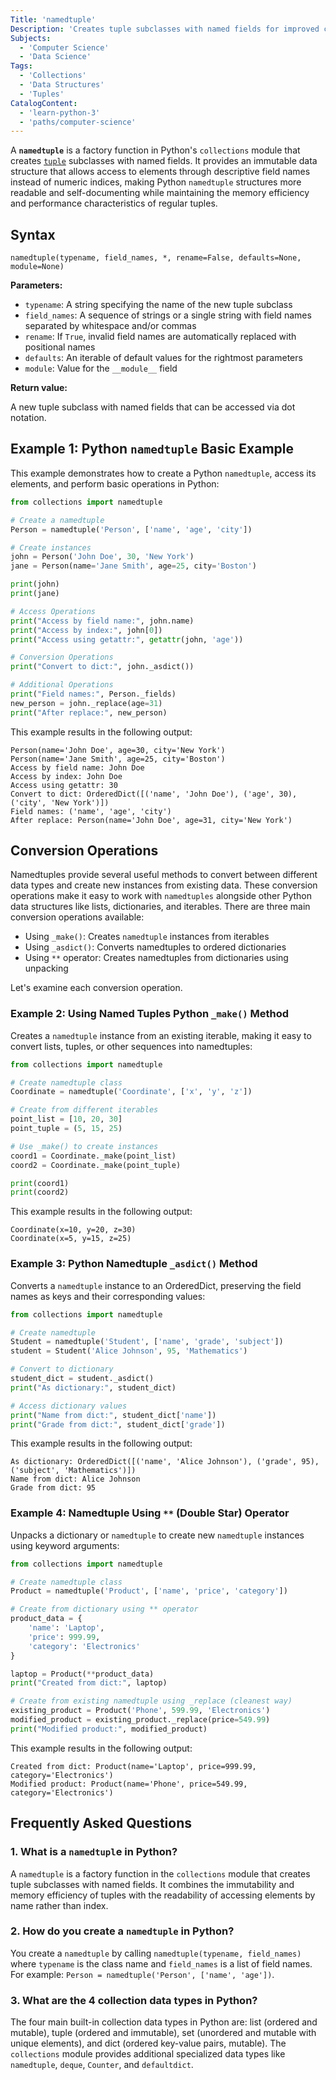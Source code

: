 ```yaml
---
Title: 'namedtuple'
Description: 'Creates tuple subclasses with named fields for improved code readability in Python namedtuple structures.'
Subjects:
  - 'Computer Science'
  - 'Data Science'
Tags:
  - 'Collections'
  - 'Data Structures'
  - 'Tuples'
CatalogContent:
  - 'learn-python-3'
  - 'paths/computer-science'
---
```


A **`namedtuple`** is a factory function in Python's `collections` module that creates [`tuple`](https://www.codecademy.com/resources/docs/python/tuples) subclasses with named fields. It provides an immutable data structure that allows access to elements through descriptive field names instead of numeric indices, making Python `namedtuple` structures more readable and self-documenting while maintaining the memory efficiency and performance characteristics of regular tuples.

## Syntax

```pseudo
namedtuple(typename, field_names, *, rename=False, defaults=None, module=None)
```

**Parameters:**

- `typename`: A string specifying the name of the new tuple subclass
- `field_names`: A sequence of strings or a single string with field names separated by whitespace and/or commas
- `rename`: If `True`, invalid field names are automatically replaced with positional names
- `defaults`: An iterable of default values for the rightmost parameters
- `module`: Value for the `__module__` field

**Return value:**

A new tuple subclass with named fields that can be accessed via dot notation.

## Example 1: Python `namedtuple` Basic Example

This example demonstrates how to create a Python `namedtuple`, access its elements, and perform basic operations in Python:

```py
from collections import namedtuple

# Create a namedtuple
Person = namedtuple('Person', ['name', 'age', 'city'])

# Create instances
john = Person('John Doe', 30, 'New York')
jane = Person(name='Jane Smith', age=25, city='Boston')

print(john)
print(jane)

# Access Operations
print("Access by field name:", john.name)
print("Access by index:", john[0])
print("Access using getattr:", getattr(john, 'age'))

# Conversion Operations
print("Convert to dict:", john._asdict())

# Additional Operations
print("Field names:", Person._fields)
new_person = john._replace(age=31)
print("After replace:", new_person)
```

This example results in the following output:

```shell
Person(name='John Doe', age=30, city='New York')
Person(name='Jane Smith', age=25, city='Boston')
Access by field name: John Doe
Access by index: John Doe
Access using getattr: 30
Convert to dict: OrderedDict([('name', 'John Doe'), ('age', 30), ('city', 'New York')])
Field names: ('name', 'age', 'city')
After replace: Person(name='John Doe', age=31, city='New York')
```

## Conversion Operations

Namedtuples provide several useful methods to convert between different data types and create new instances from existing data. These conversion operations make it easy to work with `namedtuples` alongside other Python data structures like lists, dictionaries, and iterables. There are three main conversion operations available:

- Using `_make()`: Creates `namedtuple` instances from iterables
- Using `_asdict()`: Converts namedtuples to ordered dictionaries
- Using `**` operator: Creates namedtuples from dictionaries using unpacking

Let's examine each conversion operation.

### Example 2: Using Named Tuples Python `_make()` Method

Creates a `namedtuple` instance from an existing iterable, making it easy to convert lists, tuples, or other sequences into namedtuples:

```py
from collections import namedtuple

# Create namedtuple class
Coordinate = namedtuple('Coordinate', ['x', 'y', 'z'])

# Create from different iterables
point_list = [10, 20, 30]
point_tuple = (5, 15, 25)

# Use _make() to create instances
coord1 = Coordinate._make(point_list)
coord2 = Coordinate._make(point_tuple)

print(coord1)
print(coord2)
```

This example results in the following output:

```shell
Coordinate(x=10, y=20, z=30)
Coordinate(x=5, y=15, z=25)
```

### Example 3: Python Namedtuple `_asdict()` Method

Converts a `namedtuple` instance to an OrderedDict, preserving the field names as keys and their corresponding values:

```py
from collections import namedtuple

# Create namedtuple
Student = namedtuple('Student', ['name', 'grade', 'subject'])
student = Student('Alice Johnson', 95, 'Mathematics')

# Convert to dictionary
student_dict = student._asdict()
print("As dictionary:", student_dict)

# Access dictionary values
print("Name from dict:", student_dict['name'])
print("Grade from dict:", student_dict['grade'])
```

This example results in the following output:

```shell
As dictionary: OrderedDict([('name', 'Alice Johnson'), ('grade', 95), ('subject', 'Mathematics')])
Name from dict: Alice Johnson
Grade from dict: 95
```

### Example 4: Namedtuple Using `**` (Double Star) Operator

Unpacks a dictionary or `namedtuple` to create new `namedtuple` instances using keyword arguments:

```py
from collections import namedtuple

# Create namedtuple class
Product = namedtuple('Product', ['name', 'price', 'category'])

# Create from dictionary using ** operator
product_data = {
    'name': 'Laptop',
    'price': 999.99,
    'category': 'Electronics'
}

laptop = Product(**product_data)
print("Created from dict:", laptop)

# Create from existing namedtuple using _replace (cleanest way)
existing_product = Product('Phone', 599.99, 'Electronics')
modified_product = existing_product._replace(price=549.99)
print("Modified product:", modified_product)
```

This example results in the following output:

```shell
Created from dict: Product(name='Laptop', price=999.99, category='Electronics')
Modified product: Product(name='Phone', price=549.99, category='Electronics')
```

## Frequently Asked Questions

### 1. What is a `namedtupl`e in Python?

A `namedtuple` is a factory function in the `collections` module that creates tuple subclasses with named fields. It combines the immutability and memory efficiency of tuples with the readability of accessing elements by name rather than index.

### 2. How do you create a `namedtuple` in Python?

You create a `namedtuple` by calling `namedtuple(typename, field_names)` where `typename` is the class name and `field_names` is a list of field names. For example: `Person = namedtuple('Person', ['name', 'age'])`.

### 3. What are the 4 collection data types in Python?

The four main built-in collection data types in Python are: list (ordered and mutable), tuple (ordered and immutable), set (unordered and mutable with unique elements), and dict (ordered key-value pairs, mutable). The `collections` module provides additional specialized data types like `namedtuple`, `deque`, `Counter`, and `defaultdict`.
